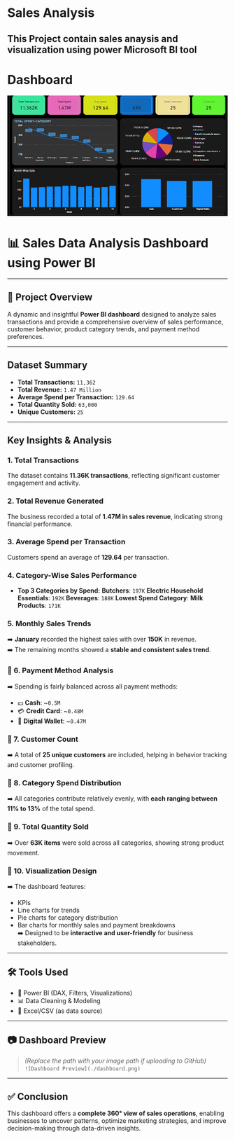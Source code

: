 # Sales Analysis

## This Project contain sales anaysis and visualization using power Microsoft BI tool

# Dashboard

![image](https://github.com/msarvesh2022/Sales-BI/blob/main/bi-1.png)



# 📊 **Sales Data Analysis Dashboard using Power BI**

---

## 📁 **Project Overview**

A dynamic and insightful **Power BI dashboard** designed to analyze sales transactions and provide a comprehensive overview of sales performance, customer behavior, product category trends, and payment method preferences.

---

## **Dataset Summary**

- **Total Transactions:** `11,362`
- **Total Revenue:** `1.47 Million`
- **Average Spend per Transaction:** `129.64`
- **Total Quantity Sold:** `63,000`
- **Unique Customers:** `25`

---

## **Key Insights & Analysis**

###  1. Total Transactions  
 The dataset contains **11.36K transactions**, reflecting significant customer engagement and activity.

###  2. Total Revenue Generated  
 The business recorded a total of **1.47M in sales revenue**, indicating strong financial performance.

###  3. Average Spend per Transaction  
 Customers spend an average of **129.64** per transaction.

### 4. Category-Wise Sales Performance  
- **Top 3 Categories by Spend:**
   **Butchers**: `197K`
   **Electric Household Essentials**: `192K`
   **Beverages**: `188K`
   **Lowest Spend Category**:
   **Milk Products**: `171K`

###  5. Monthly Sales Trends  
➡️ **January** recorded the highest sales with over **150K** in revenue.  
➡️ The remaining months showed a **stable and consistent sales trend**.

### 🔹 6. Payment Method Analysis  
➡️ Spending is fairly balanced across all payment methods:  
- 💵 **Cash**: ~`0.5M`  
- 💳 **Credit Card**: ~`0.48M`  
- 📱 **Digital Wallet**: ~`0.47M`  

### 🔹 7. Customer Count  
➡️ A total of **25 unique customers** are included, helping in behavior tracking and customer profiling.

### 🔹 8. Category Spend Distribution  
➡️ All categories contribute relatively evenly, with **each ranging between 11% to 13%** of the total spend.

### 🔹 9. Total Quantity Sold  
➡️ Over **63K items** were sold across all categories, showing strong product movement.

### 🔹 10. Visualization Design  
➡️ The dashboard features:
- KPIs
- Line charts for trends
- Pie charts for category distribution
- Bar charts for monthly sales and payment breakdowns  
➡️ Designed to be **interactive and user-friendly** for business stakeholders.

---

## 🛠 **Tools Used**

- 🧩 Power BI (DAX, Filters, Visualizations)
- 📊 Data Cleaning & Modeling
- 📂 Excel/CSV (as data source)

---

## 📷 **Dashboard Preview**

> *(Replace the path with your image path if uploading to GitHub)*  
`![Dashboard Preview](./dashboard.png)`

---

## ✅ **Conclusion**

This dashboard offers a **complete 360° view of sales operations**, enabling businesses to uncover patterns, optimize marketing strategies, and improve decision-making through data-driven insights.

